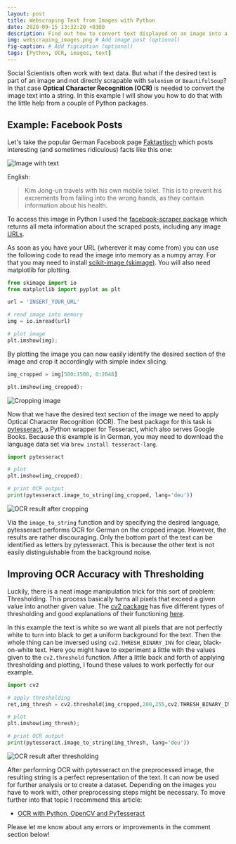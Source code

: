 ```yaml
---
layout: post
title: Webscraping Text from Images with Python
date: 2020-09-15 13:32:20 +0300
description: Find out how to convert text displayed on an image into a string with optical character recognition # Add post description (optional)
img: webscraping_images.png # Add image post (optional)
fig-caption: # Add figcaption (optional)
tags: [Python, OCR, images, text]
---
```

Social Scientists often work with text data. But what if the desired text is part of an image and not directly scrapable with ```Selenium``` or ```BeautifulSoup```? 
In that case **Optical Character Recognition (OCR)** is needed to convert the image text into a string. In this example I will show you how to do that with the little help from a couple of Python packages.

## Example: Facebook Posts

Let's take the popular German Facebook page [Faktastisch](facebook.com/faktastisch) which posts interesting (and sometimes ridiculous) facts like this one:

![Image with text]({{site.baseurl}}/assets/img/faktastisch.jpg)

English:
> Kim Jong-un travels with his own mobile toilet. This is to prevent his excrements from falling into the wrong hands, as they contain information about his health.

To access this image in Python I used the [facebook-scraper package](pypi.org/project/facebook-scraper/) which returns all meta information about the scraped posts, including any image [URLs](https://scontent-zrh1-1.xx.fbcdn.net/v/t1.0-9/119551251_3859069730824010_1525164325381591588_o.jpg?_nc_cat=105&_nc_sid=730e14&_nc_ohc=i1l_QNfIiMkAX-mjbXc&_nc_ht=scontent-zrh1-1.xx&oh=962d8220995ab6f232386ecee2268608&oe=5F889D5E).

As soon as you have your URL (wherever it may come from) you can use the following code to read the image into memory as a numpy array.
For that you may need to install [scikit-image (skimage)](https://pypi.org/project/scikit-image/). You will also need matplotlib for plotting.

```python
from skimage import io
from matplotlib import pyplot as plt

url = 'INSERT_YOUR_URL'

# read image into memory
img = io.imread(url)

# plot image
plt.imshow(img);
```

By plotting the image you can now easily identify the desired section of the image and crop it accordingly with simple index slicing.


```python
img_cropped = img[500:1500, 0:2048]

plt.imshow(img_cropped);
```

![Cropping image]({{site.baseurl}}/assets/img/cropping.jpg)

Now that we have the desired text section of the image we need to apply Optical Character Recognition (OCR). The best package for this task is [pytesseract](https://pypi.org/project/pytesseract/), a Python wrapper for Tesseract, which also serves Google Books. Because this example is in German, you may need to download the language data set via ```brew install tesseract-lang```.

```python
import pytesseract

# plot
plt.imshow(img_cropped);

# print OCR output
print(pytesseract.image_to_string(img_cropped, lang='deu'))
```

![OCR result after cropping]({{site.baseurl}}/assets/img/cropping_ocr_result.jpg)

Via the ```image_to_string``` function and by specifying the desired language, pytesseract performs OCR for German on the cropped image.
However, the results are rather discouraging.
Only the bottom part of the text can be identified as letters by pytesseract. This is because the other text is not easily distinguishable from the background noise.

## Improving OCR Accuracy with Thresholding

Luckily, there is a neat image manipulation trick for this sort of problem: Thresholding. This process basically turns all pixels that exceed a given value into another given value. The [cv2 package](https://pypi.org/project/opencv-python/) has five different types of thresholding and good explanations of their functioning [here](https://opencv-python-tutroals.readthedocs.io/en/latest/py_tutorials/py_imgproc/py_thresholding/py_thresholding.html). 

In this example the text is white so we want all pixels that are not perfectly white to turn into black to get a uniform background for the text. Then the whole thing can be inversed using ```cv2.THRESH_BINARY_INV``` for clear, black-on-white text. Here you might have to experiment a little with the values given to the ```cv2.threshold``` function. After a little back and forth of applying thresholding and plotting, I found these values to work perfectly for our example.

```python
import cv2

# apply thresholding
ret,img_thresh = cv2.threshold(img_cropped,200,255,cv2.THRESH_BINARY_INV)

# plot
plt.imshow(img_thresh);

# print OCR output
print(pytesseract.image_to_string(img_thresh, lang='deu'))
```

![OCR result after thresholding]({{site.baseurl}}/assets/img/thresholding.jpg)

After performing OCR with pytesseract on the preprocessed image, the resulting string is a perfect representation of the text. It can now be used for further analysis or to create a dataset.
Depending on the images you have to work with, other preprocessing steps might be necessary. To move further into that topic I recommend this article:

- [OCR with Python, OpenCV and PyTesseract](https://medium.com/@jaafarbenabderrazak.info/ocr-with-tesseract-opencv-and-python-d2c4ec097866)

Please let me know about any errors or improvements in the comment section below!

